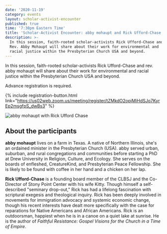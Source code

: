 ```yaml
---
date: '2020-11-19'
category: events
layout: scholar-activist-encounter
published: true
time: '7:30pm Eastern Time'
title: 'Scholar-Activist Encounter: abby mohaupt and Rick Ufford-Chase'
description: >-
  In this session, faith-rooted scholar-activists Rick Ufford-Chase and
  Rev. Abby Mohaupt will share about their work for environmental and
  racial justice within the Presbyterian Church USA and beyond.
---
```

In this session, faith-rooted scholar-activists Rick Ufford-Chase and
rev. abby mohaupt will share about their work for environmental and
racial justice within the Presbyterian Church USA and beyond.

Advance registration is required.

{% include registration-button.html link="https://us02web.zoom.us/meeting/register/tZMkdO2opjMiHdSJo7KyrEp2msgfpS_dwBs3" %}

![abby mohaupt with Rick Ufford Chase]({{site.url}}/img/mohaupt_ufford-chase.jpg)

## About the participants

**abby mohaupt** lives on a farm in Texas. A native of Northern Illinois,
she's an ordained minister in the Presbyterian Church (USA). abby served
urban, suburban, and rural congregations and communities before starting
a PhD at Drew University in Religion, Culture, and Ecology. She serves
on the boards of enfleshed, CreatureKind, and Presbyterian Peace
Fellowship. She is likely to be found with coffee in her hand and a
chicken on her lap.

**Rick Ufford-Chase** is a founding board member of the CLBSJ and the
Co-Director of Stony Point Center with his wife Kitty. Though himself a
self-described "seminary drop-out," Rick has had a lifelong fascination
with scriptural exegesis and theological inquiry. Rick has been deeply
involved in movements for immigration advocacy and systemic economic
change, though his recent interests have dealt more specifically with
the case for reparations for Native Americans and African Americans.
Rick is an outdoorsman, happiest when he is in a canoe on a quiet lake
at sunrise. He is the author of _Faithful Resistance: Gospel Visions for
the Church in a Time of Empire_.
